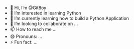 - 👋 Hi, I’m @Git8oy
- 👀 I’m interested in learning Python
- 🌱 I’m currently learning how to build a Python Application
- 💞️ I’m looking to collaborate on ...
- 📫 How to reach me ...
- 😄 Pronouns: ...
- ⚡ Fun fact: ...

<!---
Git8oy/Git8oy is a ✨ special ✨ repository because its `README.md` (this file) appears on your GitHub profile.
You can click the Preview link to take a look at your changes.
--->
